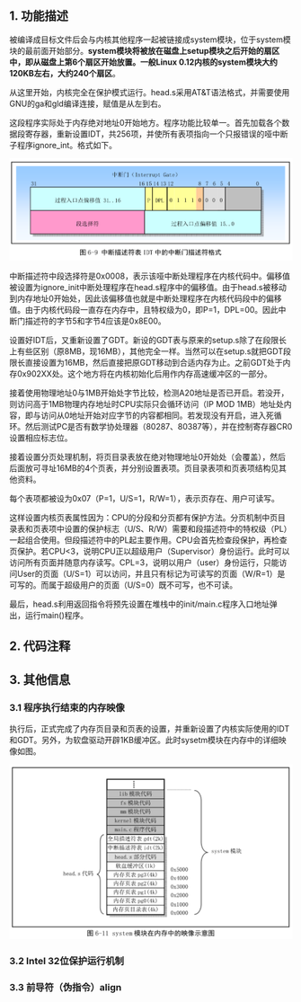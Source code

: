 ## 1. 功能描述

被编译成目标文件后会与内核其他程序一起被链接成system模块，位于system模块的最前面开始部分。**system模块将被放在磁盘上setup模块之后开始的扇区中，即从磁盘上第6个扇区开始放置。一般Linux 0.12内核的system模块大约120KB左右，大约240个扇区**。

从这里开始，内核完全在保护模式运行。head.s采用AT&T语法格式，并需要使用GNU的ga和gld编译连接，赋值是从左到右。

这段程序实际处于内存绝对地址0开始地方。程序功能比较单一。首先加载各个数据段寄存器，重新设置IDT，共256项，并使所有表项指向一个只报错误的哑中断子程序ignore\_int。格式如下。

![config](images/10.png)

中断描述符中段选择符是0x0008，表示该哑中断处理程序在内核代码中。偏移值被设置为ignore\_init中断处理程序在head.s程序中的偏移值。由于head.s被移动到内存地址0开始处，因此该偏移值也就是中断处理程序在内核代码段中的偏移值。由于内核代码段一直存在内存中，且特权级为0，即P=1，DPL=00。因此中断门描述符的字节5和字节4应该是0x8E00。

设置好IDT后，又重新设置了GDT。新设的GDT表与原来的setup.s除了在段限长上有些区别（原8MB，现16MB），其他完全一样。当然可以在setup.s就把GDT段限长直接设置为16MB，然后直接把原GDT移动到合适内存为止。之前GDT处于内存0x902XX处。这个地方将在内核初始化后用作内存高速缓冲区的一部分。

接着使用物理地址0与1MB开始处字节比较，检测A20地址是否已开启。若没开，则访问高于1MB物理内存地址时CPU实际只会循环访问（IP MOD 1MB）地址处内容，即与访问从0地址开始对应字节的内容都相同。若发现没有开启，进入死循环。然后测试PC是否有数学协处理器（80287、80387等），并在控制寄存器CR0设置相应标志位。

接着设置分页处理机制，将页目录表放在绝对物理地址0开始处（会覆盖），然后后面放可寻址16MB的4个页表，并分别设置表项。页目录表项和页表项结构见其他资料。

每个表项都被设为0x07（P=1，U/S=1，R/W=1），表示页存在、用户可读写。

这样设置内核页表属性因为：CPU的分段和分页都有保护方法。分页机制中页目录表和页表项中设置的保护标志（U/S、R/W）需要和段描述符中的特权级（PL）一起组合使用。但段描述符中的PL起主要作用。CPU会首先检查段保护，再检查页保护。若CPU\<3，说明CPU正以超级用户（Supervisor）身份运行。此时可以访问所有页面并随意内存读写。CPL=3，说明以用户（user）身份运行，只能访问User的页面（U/S=1）可以访问，并且只有标记为可读写的页面（W/R=1）是可写的。而属于超级用户的页面（U/S=0）既不可写，也不可读。

最后，head.s利用返回指令将预先设置在堆栈中的init/main.c程序入口地址弹出，运行main()程序。

## 2. 代码注释

## 3. 其他信息

### 3.1 程序执行结束的内存映像

执行后，正式完成了内存页目录和页表的设置，并重新设置了内核实际使用的IDT和GDT。另外，为软盘驱动开辟1KB缓冲区。此时sysetm模块在内存中的详细映像如图。

![config](images/11.png)

### 3.2 Intel 32位保护运行机制

### 3.3 前导符（伪指令）align

